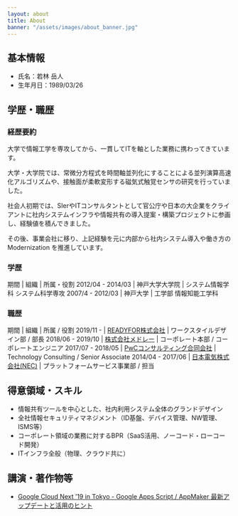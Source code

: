 ```yaml
---
layout: about
title: About
banner: "/assets/images/about_banner.jpg"
---
```


## 基本情報
- 氏名：若林 岳人
- 生年月日：1989/03/26

## 学歴・職歴

### 経歴要約
大学で情報工学を専攻してから、一貫してITを軸とした業務に携わってきています。

大学・大学院では、常微分方程式を時間軸並列化にすることによる並列演算高速化アルゴリズムや、接触面が柔軟変形する磁気式触覚センサの研究を行っていました。

社会人初期では、SIerやITコンサルタントとして官公庁や日本の大企業をクライアントに社内システムインフラや情報共有の導入提案・構築プロジェクトに参画し、経験値を積んできました。

その後、事業会社に移り、上記経験を元に内部から社内システム導入や働き方の Modernization を推進しています。

### 学歴

期間 | 組織 | 所属・役割
2012/04 - 2014/03 | 神戸大学大学院 | システム情報学科 システム科学専攻
2007/4 - 2012/03 | 神戸大学 | 工学部 情報知能工学科

### 職歴

期間 | 組織 | 所属 / 役割
2019/11 - | [READYFOR株式会社](https://corp.readyfor.jp/) | ワークスタイルデザイン部 / 部長
2018/06 - 2019/10 | [株式会社メドレー](https://www.medley.jp/) | コーポレート本部 / コーポレートエンジニア
2017/07 - 2018/05 | [PwCコンサルティング合同会社](https://www.pwc.com/jp/) |  Technology Consulting / Senior Associate
2014/04 - 2017/06 | [日本電気株式会社(NEC)](https://jpn.nec.com/) | プラットフォームサービス事業部 / 担当

## 得意領域・スキル
- 情報共有ツールを中心とした、社内利用システム全体のグランドデザイン
- 全社情報セキュリティマネジメント（ID基盤、デバイス管理、NW管理、ISMS等）
- コーポレート領域の業務に対するBPR（SaaS活用、ノーコード・ローコード開発）
- ITインフラ全般（物理、クラウド共に）

## 講演・著作物等
- [Google Cloud Next ’19 in Tokyo - Google Apps Script / AppMaker 最新アップデートと活用のヒント](https://cloud.withgoogle.com/next/19/tokyo/speakers?session=D2-4-S10)